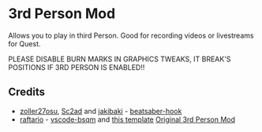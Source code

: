 # 3rd Person Mod

Allows you to play in third Person.
Good for recording videos or livestreams for Quest.

PLEASE DISABLE BURN MARKS IN GRAPHICS TWEAKS, IT BREAK'S POSITIONS IF 3RD PERSON IS ENABLED!!

## Credits

* [zoller27osu](https://github.com/zoller27osu), [Sc2ad](https://github.com/Sc2ad) and [jakibaki](https://github.com/jakibaki) - [beatsaber-hook](https://github.com/sc2ad/beatsaber-hook)
* [raftario](https://github.com/raftario) - [vscode-bsqm](https://github.com/raftario/vscode-bsqm) and [this template](https://github.com/raftario/bmbf-mod-template) [Original 3rd Person Mod](https://github.com/ComputerElite)
